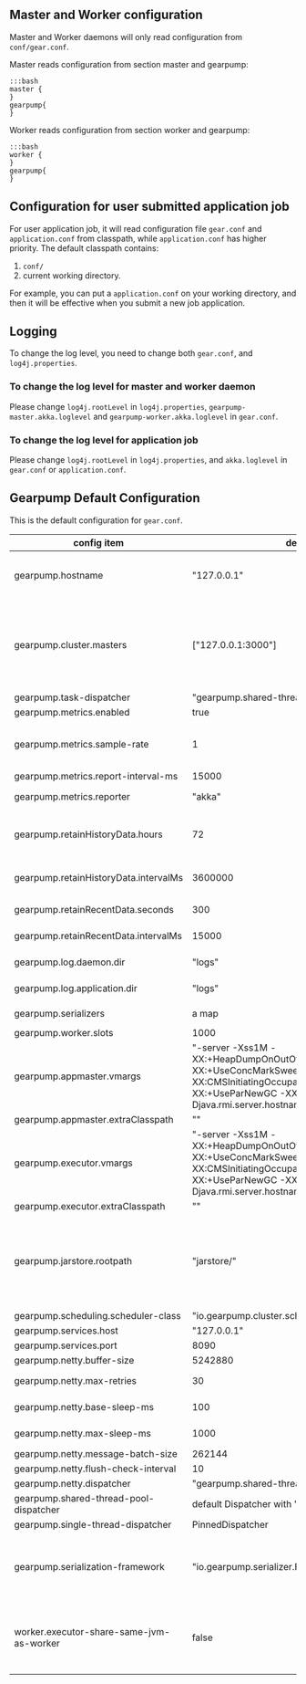 ## Master and Worker configuration

Master and Worker daemons will only read configuration from `conf/gear.conf`.

Master reads configuration from section master and gearpump:

	:::bash
	master {
	}
	gearpump{
	}


Worker reads configuration from section worker and gearpump:

	:::bash
	worker {
	}
	gearpump{
	}
	

## Configuration for user submitted application job

For user application job, it will read configuration file `gear.conf` and `application.conf` from classpath, while `application.conf` has higher priority.
The default classpath contains:

1. `conf/`
2. current working directory.

For example, you can put a `application.conf` on your working directory, and then it will be effective when you submit a new job application.

## Logging

To change the log level, you need to change both `gear.conf`, and `log4j.properties`.

### To change the log level for master and worker daemon

Please change `log4j.rootLevel` in `log4j.properties`, `gearpump-master.akka.loglevel` and `gearpump-worker.akka.loglevel` in `gear.conf`.

### To change the log level for application job

Please change `log4j.rootLevel` in `log4j.properties`, and `akka.loglevel` in `gear.conf` or `application.conf`.

## Gearpump Default Configuration

This is the default configuration for `gear.conf`.

| config item    | default value  | description      |
| -------------- | -------------- | ---------------- |
| gearpump.hostname | "127.0.0.1" | hostname of current machine. If you are using local mode, then set this to 127.0.0.1. If you are using cluster mode, make sure this hostname can be accessed by other machines. |
| gearpump.cluster.masters | ["127.0.0.1:3000"] | Config to set the master nodes of the cluster. If there are multiple master in the list, then the master nodes runs in HA mode. For example, you may start three master, on node1: `bin/master -ip node1 -port 3000`, on node2: `bin/master -ip node2 -port 3000`, on node3: `bin/master -ip node3 -port 3000`, then you need to set  `gearpump.cluster.masters = ["node1:3000","node2:3000","node3:3000"]` |
| gearpump.task-dispatcher | "gearpump.shared-thread-pool-dispatcher" | default dispatcher for task actor |
| gearpump.metrics.enabled | true | flag to enable the metrics system |
| gearpump.metrics.sample-rate | 1 | We will take one sample every `gearpump.metrics.sample-rate` data points. Note it may have impact that the statistics on UI portal is not accurate. Change it to 1 if you want accurate metrics in UI |
| gearpump.metrics.report-interval-ms | 15000 | we will report once every 15 seconds |
| gearpump.metrics.reporter  | "akka" | available value: "graphite", "akka", "logfile" which write the metrics data to different places. |
| gearpump.retainHistoryData.hours | 72 | max hours of history data to retain, Note: Due to implementation limitation(we store all history in memory), please don't set this to too big which may exhaust memory. |
| gearpump.retainHistoryData.intervalMs | 3600000 |  time interval between two data points for history data (unit: ms). Usually this is set to a big value so that we only store coarse-grain data |
| gearpump.retainRecentData.seconds | 300 | max seconds of recent data to retain. This is for the fine-grain data |
| gearpump.retainRecentData.intervalMs | 15000 | time interval between two data points for recent data (unit: ms) |
| gearpump.log.daemon.dir | "logs" | The log directory for daemon processes(relative to current working directory) |
| gearpump.log.application.dir | "logs" | The log directory for applications(relative to current working directory) |
| gearpump.serializers | a map | custom serializer for streaming application, e.g. `"scala.Array" = ""` |
| gearpump.worker.slots | 1000 | How many slots each worker contains |
| gearpump.appmaster.vmargs | "-server  -Xss1M -XX:+HeapDumpOnOutOfMemoryError -XX:+UseConcMarkSweepGC -XX:CMSInitiatingOccupancyFraction=80 -XX:+UseParNewGC -XX:NewRatio=3 -Djava.rmi.server.hostname=localhost" | JVM arguments for AppMaster |
| gearpump.appmaster.extraClasspath | "" | JVM default class path for AppMaster |
| gearpump.executor.vmargs | "-server -Xss1M -XX:+HeapDumpOnOutOfMemoryError -XX:+UseConcMarkSweepGC -XX:CMSInitiatingOccupancyFraction=80 -XX:+UseParNewGC -XX:NewRatio=3  -Djava.rmi.server.hostname=localhost" | JVM arguments for executor |
| gearpump.executor.extraClasspath | "" | JVM default class path for executor |
| gearpump.jarstore.rootpath | "jarstore/" |   Define where the submitted jar file will be stored. This path follows the hadoop path schema. For HDFS, use `hdfs://host:port/path/`, and HDFS HA, `hdfs://namespace/path/`; if you want to store on master nodes, then use local directory. `jarstore.rootpath = "jarstore/"` will point to relative directory where master is started. `jarstore.rootpath = "/jarstore/"` will point to absolute directory on master server |
| gearpump.scheduling.scheduler-class |"io.gearpump.cluster.scheduler.PriorityScheduler" | Class to schedule the applications. |
| gearpump.services.host | "127.0.0.1" | dashboard UI host address |
| gearpump.services.port | 8090 | dashboard UI host port |
| gearpump.netty.buffer-size | 5242880 | netty connection buffer size |
| gearpump.netty.max-retries | 30 | maximum number of retries for a netty client to connect to remote host |
| gearpump.netty.base-sleep-ms | 100 | base sleep time for a netty client to retry a connection. Actual sleep time is a multiple of this value |
| gearpump.netty.max-sleep-ms | 1000 | maximum sleep time for a netty client to retry a connection |
| gearpump.netty.message-batch-size | 262144 | netty max batch size |
| gearpump.netty.flush-check-interval | 10 | max flush interval for the netty layer, in milliseconds |
| gearpump.netty.dispatcher | "gearpump.shared-thread-pool-dispatcher" | default dispatcher for netty client and server |
| gearpump.shared-thread-pool-dispatcher | default Dispatcher with "fork-join-executor" | default shared thread pool dispatcher |
| gearpump.single-thread-dispatcher | PinnedDispatcher | default single thread dispatcher |
| gearpump.serialization-framework | "io.gearpump.serializer.FastKryoSerializationFramework" | Gearpump has built-in serialization framework using Kryo. Users are allowed to use a different serialization framework, like Protobuf. See `io.gearpump.serializer.FastKryoSerializationFramework` to find how a custom serialization framework can be defined |
| worker.executor-share-same-jvm-as-worker | false | whether the executor actor is started in the same jvm(process) from which running the worker actor, the intention of this setting is for the convenience of single machine debugging, however, the app jar need to be added to the worker's classpath when you set it true and have a 'real' worker in the cluster |